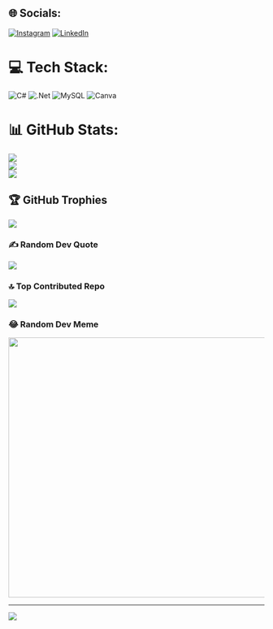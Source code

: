 
## 🌐 Socials:
[![Instagram](https://img.shields.io/badge/Instagram-%23E4405F.svg?logo=Instagram&logoColor=white)](https://instagram.com/@teoo_celik) [![LinkedIn](https://img.shields.io/badge/LinkedIn-%230077B5.svg?logo=linkedin&logoColor=white)](www.linkedin.com/in/teo-çelik-187a15265) 

# 💻 Tech Stack:
![C#](https://img.shields.io/badge/c%23-%23239120.svg?style=for-the-badge&logo=c-sharp&logoColor=white) ![.Net](https://img.shields.io/badge/.NET-5C2D91?style=for-the-badge&logo=.net&logoColor=white) ![MySQL](https://img.shields.io/badge/mysql-%2300f.svg?style=for-the-badge&logo=mysql&logoColor=white) ![Canva](https://img.shields.io/badge/Canva-%2300C4CC.svg?style=for-the-badge&logo=Canva&logoColor=white)
# 📊 GitHub Stats:
![](https://github-readme-stats.vercel.app/api?username=Teocelik&theme=great-gatsby&hide_border=false&include_all_commits=true&count_private=true)<br/>
![](https://github-readme-streak-stats.herokuapp.com/?user=Teocelik&theme=great-gatsby&hide_border=false)<br/>
![](https://github-readme-stats.vercel.app/api/top-langs/?username=Teocelik&theme=great-gatsby&hide_border=false&include_all_commits=true&count_private=true&layout=compact)

## 🏆 GitHub Trophies
![](https://github-profile-trophy.vercel.app/?username=Teocelik&theme=juicyfresh&no-frame=false&no-bg=false&margin-w=4)

### ✍️ Random Dev Quote
![](https://quotes-github-readme.vercel.app/api?type=horizontal&theme=merko)

### 🔝 Top Contributed Repo
![](https://github-contributor-stats.vercel.app/api?username=Teocelik&limit=5&theme=gruvbox&combine_all_yearly_contributions=true)

### 😂 Random Dev Meme
<img src="https://rm.up.railway.app/" width="512px"/>

---
[![](https://visitcount.itsvg.in/api?id=Teocelik&icon=0&color=4)](https://visitcount.itsvg.in)

<!-- Proudly created with GPRM ( https://gprm.itsvg.in ) -->
